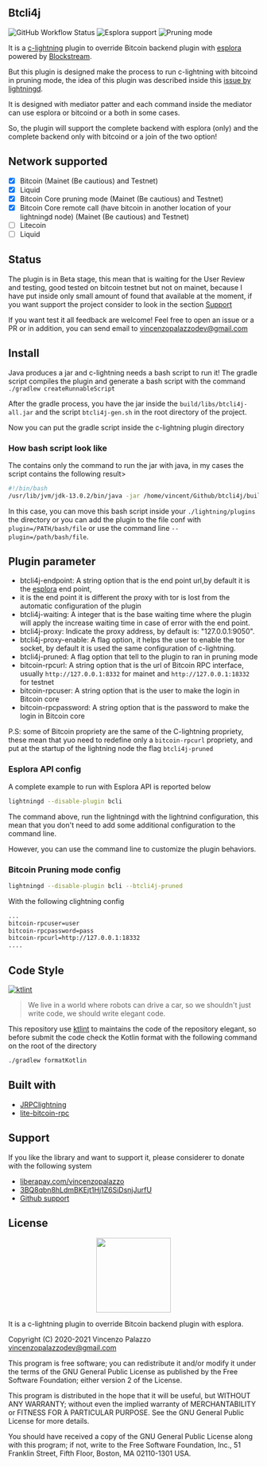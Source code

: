## Btcli4j

![GitHub Workflow Status](https://img.shields.io/github/workflow/status/clightning4j/btcli4j/Java%20CI?style=flat-square)
![Esplora support](https://img.shields.io/badge/esplora-supported-gren?style=flat-square)
![Pruning mode](https://img.shields.io/badge/prune-supported-gren?style=flat-square)

It is a [c-lightning](https://lightning.readthedocs.io/index.html) plugin to override Bitcoin backend plugin with [esplora](https://github.com/Blockstream/esplora) 
powered by [Blockstream](https://blockstream.com/).

But this plugin is designed make the process to run c-lightning with bitcoind in pruning mode, the idea of this plugin was
described inside this [issue by lightningd](https://github.com/lightningd/plugins/issues/112).

It is designed with mediator patter and each command inside the mediator can use esplora or bitcoind or a both in some cases.

So, the plugin will support the complete backend with esplora (only) and the complete backend only with bitcoind or a join of the two option!

## Network supported

- [X] Bitcoin (Mainet (Be cautious) and Testnet)
- [X] Liquid
- [X] Bitcoin Core pruning mode (Mainet (Be cautious) and Testnet)
- [X] Bitcoin Core remote call (have bitcoin in another location of your lightningd node) (Mainet (Be cautious) and Testnet)
- [ ] Litecoin
- [ ] Liquid

## Status

The plugin is in Beta stage, this mean that is waiting for the User Review and testing, good tested on bitcoin testnet
but not on mainet, because I have put inside only small amount of found that available at the moment, if you want support 
the project consider to look in the section [Support]()

If you want test it all feedback are welcome! Feel free to open an issue or a PR or in addition, you can send
email to [vincenzopalazzodev@gmail.com](mailito://vincenzopalazzodev@gmail.com)

## Install
Java produces a jar and c-lightning needs a bash script to run it! 
The gradle script compiles the plugin and generate a bash script with the command `./gradlew createRunnableScript`

After the gradle process, you have the jar inside the `build/libs/btcli4j-all.jar` and the script `btcli4j-gen.sh` 
in the root directory of the project.

Now you can put the gradle script inside the c-lightning plugin directory

### How bash script look like

The contains only the command to run the jar with java, in my cases the script contains the following result>

```bash
#!/bin/bash
/usr/lib/jvm/jdk-13.0.2/bin/java -jar /home/vincent/Github/btcli4j/build/libs/btcli4j-all.jar
```

In this case, you can move this bash script inside your `./lightning/plugins` the directory or you can add the plugin to the file conf
with `plugin=/PATH/bash/file` or use the command line `--plugin=/path/bash/file`.

## Plugin parameter

- btcli4j-endpoint: A string option that is the end point url,by default it is the [esplora](https://github.com/Blockstream/esplora/blob/master/API.md) end point, 
- it is the end point it is different the proxy with tor is lost from the automatic configuration of the plugin
- btcli4j-waiting: A integer that is the base waiting time where the plugin will apply the increase waiting time in case of error with the end point.
- btcli4j-proxy: Indicate the proxy address, by default is: "127.0.0.1:9050".
- btcli4j-proxy-enable: A flag option, it helps the user to enable the tor socket, by default it is used the same configuration of c-lightning.
- btcli4j-pruned: A flag option that tell to the plugin to ran in pruning mode
- bitcoin-rpcurl: A string option that is the url of Bitcoin RPC interface, usually `http://127.0.0.1:8332` for mainet and `http://127.0.0.1:18332` for testnet
- bitcoin-rpcuser: A string option that is the user to make the login in Bitcoin core
- bitcoin-rpcpassword: A string option that is the password to make the login in Bitcoin core

P.S: some of Bitcoin propriety are the same of the C-lightning propriety, these mean that yuo need to redefine only a ``bitcoin-rpcurl`` propriety, and put
at the startup of the lightning node the flag `btcli4j-pruned`

### Esplora API config

A complete example to run with Esplora API is reported below

```bash
lightningd --disable-plugin bcli
```

The command above, run the lightningd with the lightnind configuration, this mean that you don't need to add some 
additional configuration to the command line.

However, you can use the command line to customize the plugin behaviors.

### Bitcoin Pruning mode config

```bash
lightningd --disable-plugin bcli --btcli4j-pruned
```

With the following clightning config

```bash
...
bitcoin-rpcuser=user
bitcoin-rpcpassword=pass
bitcoin-rpcurl=http://127.0.0.1:18332
....
```

## Code Style
[![ktlint](https://img.shields.io/badge/code%20style-%E2%9D%A4-FF4081.svg)](https://ktlint.github.io/)

> We live in a world where robots can drive a car, so we shouldn't just write code, we should write elegant code.

This repository use [ktlint](https://github.com/pinterest/ktlint) to maintains the code of the repository elegant, so 
before submit the code check the Kotlin format with the following command on the root of the directory

```bash
./gradlew formatKotlin
```

## Built with

- [JRPClightning](https://github.com/vincenzopalazzo/JRPClightning)
- [lite-bitcoin-rpc](https://github.com/clightning4j/lite-bitcoin-rpc)

## Support
If you like the library and want to support it, please considerer to donate with the following system


- [liberapay.com/vincenzopalazzo](https://liberapay.com/vincenzopalazzo)
- [3BQ8qbn8hLdmBKEjt1Hj1Z6SiDsnjJurfU](bitcoin:3BQ8qbn8hLdmBKEjt1Hj1Z6SiDsnjJurfU)
- [Github support](https://github.com/sponsors/vincenzopalazzo)

## License

<div align="center">
  <img src="https://opensource.org/files/osi_keyhole_300X300_90ppi_0.png" width="150" height="150"/>
</div>

 It is a c-lightning plugin to override Bitcoin backend plugin with esplora.

 Copyright (C) 2020-2021 Vincenzo Palazzo vincenzopalazzodev@gmail.com
 
 This program is free software; you can redistribute it and/or modify
 it under the terms of the GNU General Public License as published by
 the Free Software Foundation; either version 2 of the License.
 
 This program is distributed in the hope that it will be useful,
 but WITHOUT ANY WARRANTY; without even the implied warranty of
 MERCHANTABILITY or FITNESS FOR A PARTICULAR PURPOSE.  See the
 GNU General Public License for more details.
 
 You should have received a copy of the GNU General Public License along
 with this program; if not, write to the Free Software Foundation, Inc.,
 51 Franklin Street, Fifth Floor, Boston, MA 02110-1301 USA.
